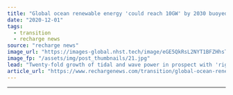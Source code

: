 ```yaml
---
title: "Global ocean renewable energy 'could reach 10GW' by 2030 buoyed by island and coastal markets"
date: "2020-12-01"
tags: 
  - transition
  - recharge news
source: "recharge news"
image_url: "https://images-global.nhst.tech/image/eGE5QkRsL2NYT1BFZHhsTnJsQ1RKYTJZTEdLTTV5WXIvMkJQb3c3WXlnST0=/nhst/binary/c58951cb1dfaf2860aab68c01fa0c4d9"
image_fp: "/assets/img/post_thumbnails/21.jpg"
lead: "Twenty-fold growth of tidal and wave power in prospect with 'right incentives and regulatory frameworks in place', says Irena in new report"
article_url: "https://www.rechargenews.com/transition/global-ocean-renewable-energy-could-reach-10gw-by-2030-buoyed-by-island-and-coastal-markets/2-1-922029"
---
```


---
